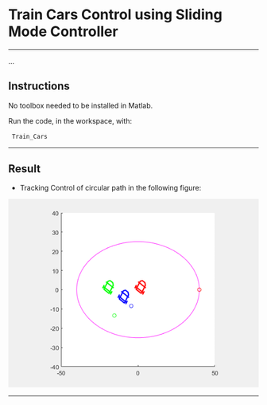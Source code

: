 # Train Cars Control using Sliding Mode Controller
---
...

## Instructions

No toolbox needed to be installed in Matlab.

Run the code, in the workspace, with:

```bash
 Train_Cars
``` 

---

## Result


* Tracking Control of circular path in the following figure:

<p align="center">
  <img width="600" src="TrainCart.gif">
</p>





---





